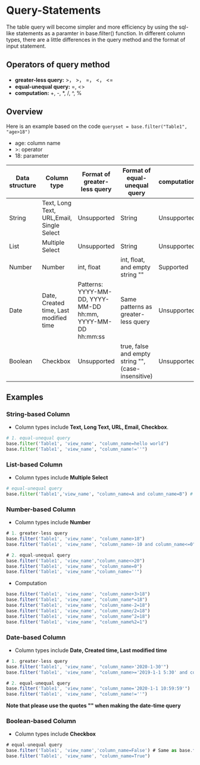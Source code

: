 # Query-Statements

The table query will become simpler and more efficiency by using the sql-like statements as a paramter in base.filter() function. In different column types, there are a little differences in the query method and the format of input statement. 

## Operators of query method

* **greater-less query:**  >， >， =， \<， \<=
* **equal-unequal query:**  =,  \<>
* **computation:** +, -, *, /, ^, %

## Overview

Here is an example based on the code `queryset = base.filter("Table1", "age>18")` 

* age: column name
* \>: operator
* 18: parameter

| Data structure | Column type                               | Format of greater-less query                                | Format of equal-unequal query                       | computation |
| -------------- | ----------------------------------------- | ----------------------------------------------------------- | --------------------------------------------------- | :---------- |
| String         | Text, Long Text, URL,Email, Single Select | Unsupported                                                 | String                                              | Unsupported |
| List           | Multiple Select                           | Unsupported                                                 | String                                              | Unsupported |
| Number         | Number                                    | int, float                                                  | int, float, and empty string ""                     | Supported   |
| Date           | Date, Created time,  Last modified time   | Patterns: YYYY-MM-DD, YYYY-MM-DD hh:mm, YYYY-MM-DD hh:mm:ss | Same patterns as greater-less query                 | Unsupported |
| Boolean        | Checkbox                                  | Unsupported                                                 | true, false and empty string "", (case-insensitive) | Unsupported |

## Examples

### String-based Column

* Column types include **Text, Long Text, URL, Email, Checkbox**.

```python
# 1. equal-unequal query
base.filter('Table1', 'view_name', "column_name=hello world")
base.filter('Table1', 'view_name', "column_name!=''")

```

### List-based Column

* Column types include **Multiple Select**

```python
# equal-unequal query
base.filter('Table1','view_name', "column_name=A and column_name=B") # Find the rows which contains both 'A' and 'B'

```

### Number-based Column

* Column types include **Number**

```javascript
# 1. greater-less query
base.filter('Table1', 'view_name', "column_name>18")
base.filter('Table1', 'view_name', "column_name>-10 and column_name<=0")

# 2. equal-unequal query
base.filter('Table1', 'view_name',"column_name<>20")
base.filter('Table1', 'view_name', "column_name=0")
base.filter('Table1', 'view_name',"column_name=''")

```

* Computation

```javascript
base.filter('Table1', 'view_name', "column_name+3>18")
base.filter('Table1', 'view_name', "column_name*=18")
base.filter('Table1', 'view_name', "column_name-2=18")
base.filter('Table1', 'view_name', "column_name/2=18")
base.filter('Table1', 'view_name', "column_name^2=18")
base.filter('Table1', 'view_name', "column_name%2=1")
```

### Date-based Column

* Column types include **Date, Created time, Last modified time**

```javascript
# 1. greater-less query
base.filter('Table1', 'view_name', "column_name>'2020-1-30'")
base.filter('Table1', 'view_name', "column_name>='2019-1-1 5:30' and column_name<='2019-5-1 6:00'")

# 2. equal-unequal query
base.filter('Table1', 'view_name', "column_name='2020-1-1 10:59:59'")
base.filter('Table1', 'view_name', "column_name!=''")

```

**Note that please use the quotes "" when making the date-time query**

### Boolean-based Column

* Column types include **Checkbox**

```javascript
# equal-unequal query
base.filter('Table1', 'view_name','column_name=False') # Same as base.filter('Table1', "column_name=''")
base.filter('Table1', 'view_name', "column_name=True")

```

